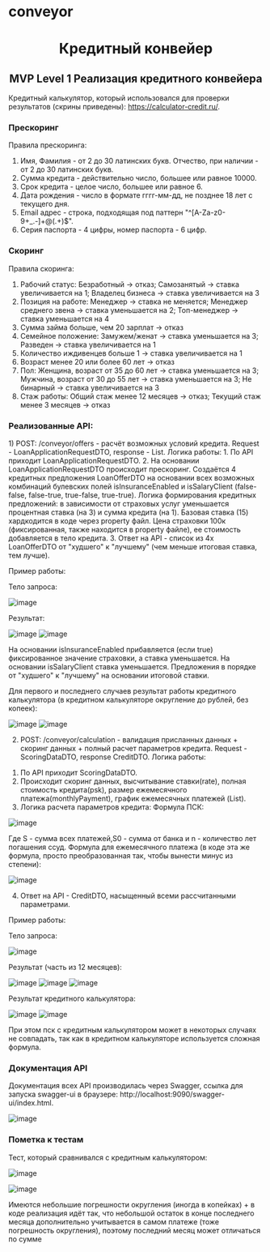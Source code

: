 # conveyor
<h1 align="center"> Кредитный конвейер </h1>
<h2 align="center"> MVP Level 1 Реализация кредитного конвейера </h2>

Кредитный калькулятор, который использовался для проверки результатов (скрины приведены): <a> https://calculator-credit.ru/</a>.

<h3> Прескоринг </h3>
Правила прескоринга:

1) Имя, Фамилия - от 2 до 30 латинских букв. Отчество, при наличии - от 2 до 30 латинских букв.
2) Сумма кредита - действительно число, большее или равное 10000.
3) Срок кредита - целое число, большее или равное 6.
4) Дата рождения - число в формате гггг-мм-дд, не позднее 18 лет с текущего дня.
5) Email адрес - строка, подходящая под паттерн "^[A-Za-z0-9+_.-]+@(.+)$".
6) Серия паспорта - 4 цифры, номер паспорта - 6 цифр.

<h3> Скоринг </h3>
Правила скоринга:

1) Рабочий статус: Безработный → отказ; Самозанятый → ставка увеличивается на 1; Владелец бизнеса → ставка увеличивается на 3
2) Позиция на работе: Менеджер → ставка не меняется; Менеджер среднего звена → ставка уменьшается на 2; Топ-менеджер → ставка уменьшается на 4
3) Сумма займа больше, чем 20 зарплат → отказ
4) Семейное положение: Замужем/женат → ставка уменьшается на 3; Разведен → ставка увеличивается на 1
5) Количество иждивенцев больше 1 → ставка увеличивается на 1
6) Возраст менее 20 или более 60 лет → отказ
7) Пол: Женщина, возраст от 35 до 60 лет → ставка уменьшается на 3; Мужчина, возраст от 30 до 55 лет → ставка уменьшается на 3; Не бинарный → ставка увеличивается на 3
8) Стаж работы: Общий стаж менее 12 месяцев → отказ; Текущий стаж менее 3 месяцев → отказ

<h3> Реализованные API: </h3>
1) POST: /conveyor/offers - расчёт возможных условий кредита. Request - LoanApplicationRequestDTO, response - List<LoanOfferDTO>.
  Логика работы: 
  1. По API приходит LoanApplicationRequestDTO.
  2. На основании LoanApplicationRequestDTO происходит прескоринг. 
  Создаётся 4 кредитных предложения LoanOfferDTO на основании всех возможных комбинаций булевских полей isInsuranceEnabled и isSalaryClient (false-false, false-true, true-false, true-true). 
  Логика формирования кредитных предложений: в зависимости от страховых услуг уменьшается процентная ставка (на 3) и сумма кредита (на 1). 
  Базовая ставка (15) хардкодится в коде через property файл. 
  Цена страховки 100к (фиксированная, также находится в property файле), ее стоимость добавляется в тело кредита.
  3. Ответ на API - список из 4х LoanOfferDTO от "худшего" к "лучшему" (чем меньше итоговая ставка, тем лучше).

Пример работы:

Тело запроса:


![image](https://github.com/Sermjazhko/conveyor/assets/43463670/0c7c6aed-294b-40a0-8c6a-a188c4881875)

Результат:


![image](https://github.com/Sermjazhko/conveyor/assets/43463670/6117db8c-6551-4ab5-8dd5-7769391e9234)
![image](https://github.com/Sermjazhko/conveyor/assets/43463670/6ab6427d-9634-471b-bf5d-d10339405045)

На основании isInsuranceEnabled прибавляется (если true) фиксированное значение страховки, а ставка уменьшается.
На основании isSalaryClient ставка уменьшается. 
Предложения в порядке от "худшего" к "лучшему" на основании итоговой ставки.

Для первого и последнего случаев результат работы кредитного калькулятора (в кредитном калькуляторе округление до рублей, без копеек): 


![image](https://github.com/Sermjazhko/conveyor/assets/43463670/07567be3-acef-4f56-a865-5b384744ced0)
![image](https://github.com/Sermjazhko/conveyor/assets/43463670/1b1862ef-0c0e-4f05-9651-7d635b183e2d)

  
2) POST: /conveyor/calculation - валидация присланных данных + скоринг данных + полный расчет параметров кредита. Request - ScoringDataDTO, response CreditDTO.
Логика работы: 
1. По API приходит ScoringDataDTO.
2. Происходит скоринг данных, высчитывание ставки(rate), полная стоимость кредита(psk), размер ежемесячного платежа(monthlyPayment), график ежемесячных платежей (List<PaymentScheduleElement>).
3. Логика расчета параметров кредита:
Формула ПСК:

![image](https://github.com/Sermjazhko/conveyor/assets/43463670/3db550a2-727d-43fb-86cd-c7d75e937e6c)

Где S - сумма всех платежей,S0 - сумма от банка и n - количество лет погашения ссуд.
Формула для ежемесячного платежа (в коде эта же формула, просто преобразованная так, чтобы вынести минус из степени):

![image](https://github.com/Sermjazhko/conveyor/assets/43463670/4d4af678-9dff-419a-8558-0dd9d864d1a1)
 
4. Ответ на API - CreditDTO, насыщенный всеми рассчитанными параметрами.

Пример работы:

Тело запроса:

![image](https://github.com/Sermjazhko/conveyor/assets/43463670/f5f78ce9-d9c1-4f0a-8705-8f6726d3d35f)

Результат (часть из 12 месяцев): 

![image](https://github.com/Sermjazhko/conveyor/assets/43463670/5c32b259-b8c5-4617-aa88-120a67a78356)
![image](https://github.com/Sermjazhko/conveyor/assets/43463670/8d00027d-94a0-4800-adab-0016f40ffbb3)
![image](https://github.com/Sermjazhko/conveyor/assets/43463670/3453d5b1-bb33-4eee-96e4-b92f69e520d5)

Результат кредитного калькулятора: 

![image](https://github.com/Sermjazhko/conveyor/assets/43463670/3c800b04-7282-49ee-ab53-ae22a5869f82)
![image](https://github.com/Sermjazhko/conveyor/assets/43463670/47814a22-299b-4d47-8339-bfa8145bbcd4)

При этом пск с кредитным калькулятором может в некоторых случаях не совпадать, так как в кредитном калькуляторе используется сложная формула. 

<h3> Документация API </h3>
Документация всех API производилась через Swagger, ссылка для запуска swagger-ui в браузере: <a>http://localhost:9090/swagger-ui/index.html</a>.

![image](https://github.com/Sermjazhko/conveyor/assets/43463670/6e230b1b-51af-4f52-83e0-1c95e41a7a2d)


<h3> Пометка к тестам </h3>

Тест, который сравнивался с кредитным калькулятором: 

![image](https://github.com/Sermjazhko/conveyor/assets/43463670/529500c9-1592-4eeb-b0de-b8240fdd9882)

![image](https://github.com/Sermjazhko/conveyor/assets/43463670/03b2bd31-4b47-4fce-a6f5-e396ca049055)

Имеются небольшие погрешности округления (иногда в копейках) + в коде реализация идёт так, 
что небольшой остаток в конце последнего месяца дополнительно учитывается в самом платеже (тоже погрешность округления), 
поэтому последний месяц может отличаться по сумме
